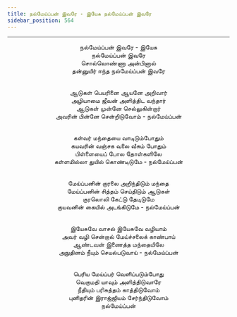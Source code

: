 ```yaml
---
title: நல்மேய்ப்பன் இவரே - இயேசு நல்மேய்ப்பன் இவரே
sidebar_position: 564
---
```


---
<center>
நல்மேய்ப்பன் இவரே - இயேசு<br/>
நல்மேய்ப்பன் இவரே<br/>
சொல்லொண்ணா அன்பினால்<br/>
தன்னுயிர் ஈந்த நல்மேய்ப்பன் இவரே<br/><br/>

ஆடுகள் பெயரினை ஆயனே அறிவார்<br/>
அழியாமை ஜீவன் அளித்திட வந்தார்<br/>
ஆடுகள் முன்னே செல்லுகின்றார்<br/>
அவரின் பின்னே சென்றிடுவோம்    - நல்மேய்ப்பன்<br/><br/>

கள்வர் மந்தையை வாடிடும்போதும்<br/>
கயவரின் வஞ்சக வலை வீசும் போதும்<br/>
பிள்ளையைப் போல தோள்களிலே<br/>
கள்ளமில்லா துயில் கொண்டிடுமே    - நல்மேய்ப்பன்<br/><br/>

மேய்ப்பனின் குரலை அறிந்திடும் மந்தை<br/>
மேய்ப்பனின் சித்தம் செய்திடும் ஆடுகள்<br/>
குரலொலி கேட்டு தேடிடுமே<br/>
குயவனின் கையில் அடங்கிடுமே    - நல்மேய்ப்பன்<br/><br/>

இயேசுவே வாசல் இயேசுவே வழியாம்<br/>
அவர் வழி சென்றால் மேய்ச்சலைக் காண்பாய்<br/>
ஆண்டவன் இணைத்த மந்தையிலே<br/>
அநுதினம் நீயும் செயல்படுவாய்    - நல்மேய்ப்பன்<br/><br/>

பெரிய மேய்ப்பர் வெளிப்படும்போது<br/>
வெகுமதி யாவும் அளித்திடுவாரே<br/>
நீதியும் பரிசுத்தம் காத்திடுவோம்<br/>
புனிதரின் இராஜ்ஜியம் சேர்ந்திடுவோம்<br/>
 நல்மேய்ப்பன்
</center>